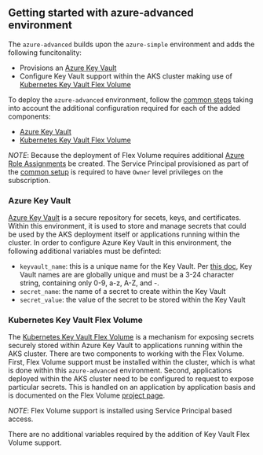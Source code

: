 ## Getting started with azure-advanced environment

The `azure-advanced` builds upon the `azure-simple` environment and adds the following funcitonality:

- Provisions an [Azure Key Vault](https://azure.microsoft.com/en-us/services/key-vault/)
- Configure Key Vault support within the AKS cluster making use of [Kubernetes Key Vault Flex Volume](https://github.com/Azure/kubernetes-keyvault-flexvol)

To deploy the `azure-advanced` environment, follow the [common steps](../../azure/) taking into account the additional configuration required for each of the added components:

- [Azure Key Vault](#azure-key-vault)
- [Kubernetes Key Vault Flex Volume](#kubernetes-key-vault-flex-volume)

*NOTE*: Because the deployment of Flex Volume requires additional [Azure Role Assignments](https://docs.microsoft.com/en-us/rest/api/authorization/roleassignments) be created.  The Service Principal provisioned as part of the [common setup](../../azure/README.md#create-an-azure-service-principal) is required to have `Owner` level privileges on the subscription.

### Azure Key Vault

[Azure Key Vault](https://azure.microsoft.com/en-us/services/key-vault/) is a secure repository for secets, keys, and certificates.  Within this environment, it is used to store and manage secrets that could be used by the AKS deployment itself or applications running within the cluster.  In order to configure Azure Key Vault in this environment, the following additional variables must be definted:

- `keyvault_name`: this is a unique name for the Key Vault.  Per [this doc](https://docs.microsoft.com/en-us/azure/key-vault/about-keys-secrets-and-certificates), Key Vault names are are globally unique and must be a 3-24 character string, containing only 0-9, a-z, A-Z, and -.
- `secret_name`: the name of a secret to create within the Key Vault
- `secret_value`: the value of the secret to be stored within the Key Vault

### Kubernetes Key Vault Flex Volume

The [Kubernetes Key Vault Flex Volume](https://github.com/Azure/kubernetes-keyvault-flexvol) is a mechanism for exposing secrets securely stored within Azure Key Vault to applications running within the AKS cluster.  There are two components to working with the Flex Volume.  First, Flex Volume support must be installed within the cluster, which is what is done within this `azure-advanced` environment.  Second, applications deployed within the AKS cluster need to be configured to request to expose particular secrets.  This is handled on an application by application basis and is documented on the Flex Volume [project page](https://github.com/Azure/kubernetes-keyvault-flexvol).

*NOTE*: Flex Volume support is installed using Service Principal based access.

There are no additional variables required by the addition of Key Vault Flex Volume support.

